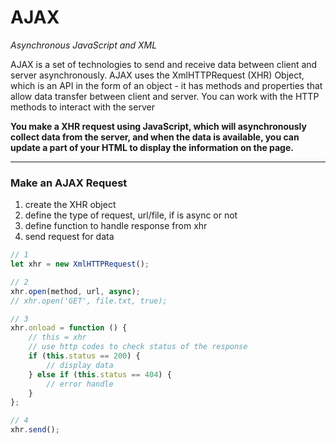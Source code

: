 # AJAX

_Asynchronous JavaScript and XML_

AJAX is a set of technologies to send and receive data between client and server asynchronously.
AJAX uses the XmlHTTPRequest (XHR) Object, which is an API in the form of an object - it has methods and properties that allow data transfer between client and server. You can work with the HTTP methods to interact with the server

**You make a XHR request using JavaScript, which will asynchronously collect data from the server, and when the data is available, you can update a part of your HTML to display the information on the page.**

---

### Make an AJAX Request

1. create the XHR object
1. define the type of request, url/file, if is async or not
1. define function to handle response from xhr
1. send request for data

```javascript
// 1
let xhr = new XmlHTTPRequest();

// 2
xhr.open(method, url, async);
// xhr.open('GET', file.txt, true);

// 3
xhr.onload = function () {
	// this = xhr
	// use http codes to check status of the response
	if (this.status == 200) {
		// display data
	} else if (this.status == 404) {
		// error handle
	}
};

// 4
xhr.send();
```
